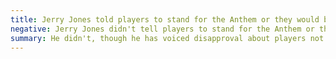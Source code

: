 ```yaml
---
title: Jerry Jones told players to stand for the Anthem or they would be off the team
negative: Jerry Jones didn't tell players to stand for the Anthem or they would be off the team
summary: He didn't, though he has voiced disapproval about players not standing for the National Anthem.
---
```

